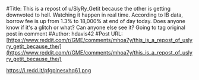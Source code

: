 #Title: This is a repost of u/SlyRy_Getit because the other is getting downvoted to hell. Watching it happen in real time. According to IB data, borrow fee is up from 1.3% to 18,000% at end of day today. Does anyone know if it's a glitch or what? Can anyone else see it? Going to tag original post in comment
#Author: hdavis42
#Post URL: [https://www.reddit.com/r/GME/comments/mhoa7y/this_is_a_repost_of_uslyry_getit_because_the/](https://www.reddit.com/r/GME/comments/mhoa7y/this_is_a_repost_of_uslyry_getit_because_the/)


https://i.redd.it/pfgplnesxhq61.png